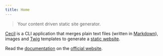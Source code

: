 ```yaml
---
title: Home
---
```

> Your content driven static site generator.

[Cecil](https://cecil.app) is a CLI application that merges plain text files (written in [Markdown](http://daringfireball.net/projects/markdown/)), images and [Twig](https://twig.symfony.com/doc/templates.html) templates to generate a [static website](https://en.wikipedia.org/wiki/Static_web_page).

Read the [documentation](https://cecil.app/documentation/) on the [official website](https://cecil.app).
